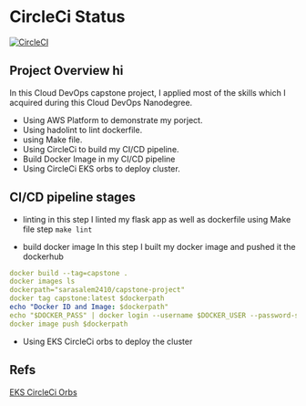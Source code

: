 # CircleCi Status

[![CircleCI](https://circleci.com/gh/circleci/circleci-docs.svg?style=svg)](https://app.circleci.com/pipelines/github/sarasalem2410/capstone-project)

## Project Overview hi

In this Cloud DevOps capstone project, I applied most of the skills which I acquired during this Cloud DevOps Nanodegree.

* Using AWS Platform to demonstrate my porject.
* Using hadolint to lint dockerfile.
* using Make file.
* Using CircleCi to build my CI/CD pipeline.
* Build Docker Image in my CI/CD pipeline
* Using CircleCi EKS orbs to deploy cluster.

## CI/CD pipeline stages

* linting
in this step I linted my flask app as well as dockerfile using Make file step `make lint`

* build docker image
In this step I built my docker image and pushed it the dockerhub

``` yaml
docker build --tag=capstone .
docker images ls
dockerpath="sarasalem2410/capstone-project"
docker tag capstone:latest $dockerpath
echo "Docker ID and Image: $dockerpath"
echo "$DOCKER_PASS" | docker login --username $DOCKER_USER --password-stdin
docker image push $dockerpath  
```

* Using EKS CircleCi orbs to deploy the cluster

## Refs

[EKS CircleCi Orbs](https://circleci.com/developer/orbs/orb/circleci/aws-eks)
